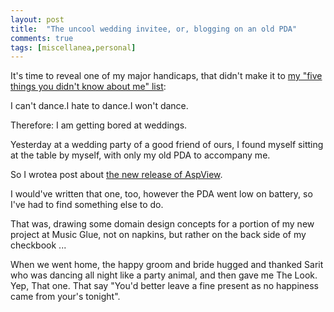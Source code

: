 ```yaml
---
layout: post
title:  "The uncool wedding invitee, or, blogging on an old PDA"
comments: true
tags: [miscellanea,personal]
---
```



It's time to reveal one of my major handicaps, that didn't make it to [my "five things you didn't know about me" list](http://kenegozi.com/Blog/2007/01/14/tagged.aspx):

I can't dance.I hate to dance.I won't dance.



Therefore: I am getting bored at weddings.



Yesterday at a wedding party of a good friend of ours, I found myself sitting at the table by myself, with only my old PDA to accompany me.

So I wrotea post about [the new release of AspView](http://kenegozi.com/Blog/2007/10/08/aspview-for-castle-rc3-new-release.aspx).

I would've written that one, too, however the PDA went low on battery, so I've had to find something else to do.



That was, drawing some domain design concepts for a portion of my new project at Music Glue, not on napkins, but rather on the back side of my checkbook ...



When we went home, the happy groom and bride hugged and thanked Sarit who was dancing all night like a party animal, and then gave me The Look. Yep, That one. That say "You'd better leave a fine present as no happiness came from your's tonight".

